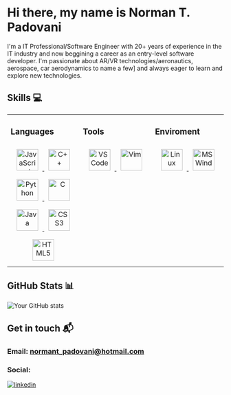 # <span style="#FF5733">Hi there, my name is Norman T. Padovani</span>

I'm a IT Professional/Software Engineer with 20+ years of experience in the IT industry and now beggining a career as an entry-level software developer. I'm passionate about AR/VR technologies/aeronautics, aerospace, car aerodynamics to name a few] and always eager to learn and explore new technologies.

## Skills 💻
<table><tr><td valign="top" width="33%">
  
  
  
### Languages
<div align="center">  
<a href="https://www.javascript.com/" target="_blank"><img style="margin: 10px" src="https://profilinator.rishav.dev/skills-assets/javascript-original.svg" alt="JavaScript" height="50" />
</a>
<a href="https://www.cplusplus.com/" target="_blank"><img style="margin: 10px" src="https://profilinator.rishav.dev/skills-assets/cplusplus-original.svg" alt="C++" height="50" />
</a>
<a href="https://www.python.org/" target="_blank"><img style="margin: 10px" src="https://profilinator.rishav.dev/skills-assets/python-original.svg" alt="Python" height="50" />
</a>
<a href="https://www.cprogramming.com/" target="_blank"><img style="margin: 10px" src="https://profilinator.rishav.dev/skills-assets/c-original.svg" alt="C" height="50" /></a>
<a href="https://www.java.com/en/" target="_blank"><img style="margin: 10px" src="https://raw.githubusercontent.com/bablubambal/All_logo_and_pictures/1ac69ce5fbc389725f16f989fa53c62d6e1b4883/programming%20languages/java.svg" alt="Java" height="50" />
</a>
<a href="https://www.w3schools.com/css/" target="_blank"><img style="margin: 10px" src="https://profilinator.rishav.dev/skills-assets/css3-original-wordmark.svg" alt="CSS3" height="50" />
</a>
<a href="https://en.wikipedia.org/wiki/HTML5" target="_blank"><img style="margin: 10px" src="https://profilinator.rishav.dev/skills-assets/html5-original-wordmark.svg" alt="HTML5" height="50" />
</a>  

</div>

</td><td valign="top" width="33%">
  
  
  
### Tools
<div align="center">  
<a href="https://vscode.dev/" target="_blank"><img style="margin: 10px" src="https://raw.githubusercontent.com/bablubambal/All_logo_and_pictures/62487087dc4f4f5efee637addbc67a16dd374bf6/text%20editors/vscode.svg" alt="VSCode" height="50" />
</a>
<a href="https://www.vim.org/" target="_blank"><img style="margin: 10px" src="https://camo.githubusercontent.com/42bc14136b195b5d723e76c463efc7c614c40616dbb6662a2ac7ffc65bea8d30/68747470733a2f2f6564656e742e6769746875622e696f2f537570657254696e7949636f6e732f696d616765732f7376672f76696d2e737667" alt="Vim" height="50" />
</a>  
  
</div>
  
</td><td valign="top" width="33%">
  
  
  
### Enviroment
<div align="center">  
<a href="https://www.linux.org/" target="_blank"><img style="margin: 10px" src="https://camo.githubusercontent.com/875b2967090ac970937698e92e1bfeefdc6168b9afb428aabfe321e19d549d74/68747470733a2f2f6564656e742e6769746875622e696f2f537570657254696e7949636f6e732f696d616765732f7376672f6c696e75782e737667" alt="Linux" height="50" />
</a>
<a href="https://www.microsoft.com/en-us/windows/" target="_blank"><img style="margin: 10px" src="https://camo.githubusercontent.com/05eece38536aac5c8437e2cb46362e545443a80922c5e28463530726a6d186ac/68747470733a2f2f6564656e742e6769746875622e696f2f537570657254696e7949636f6e732f696d616765732f7376672f77696e646f77732e737667" alt="MS Windows" height="50" />
</a>
</div>
</td></tr></table>  


## GitHub Stats 📊

![Your GitHub stats](https://github-readme-stats.vercel.app/api?username=ntpadovani&show_icons=true&theme=dark)

## Get in touch 📬

### Email: [normant_padovani@hotmail.com](mailto:normant_padovani@hotmail.com)
</a>

### Social:
<a href="https://www.linkedin.com/in/norman-t-p-88979553/" target="_blank">
<img src=https://img.shields.io/badge/linkedin-%231E77B5.svg?&style=for-the-badge&logo=linkedin&logoColor=white alt=linkedin style="margin-bottom: 5px;" />
</a>

